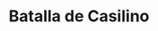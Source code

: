 ﻿---
title: "Batalla de Casilino"
permalink: periodes_154.html
layout: periode
dataInici: 554
sidebar: periodes
pares:
  - 151:
    title: "Belisario"
    dataInici: "(527)"
    dataFi: "(553)"

fills:
jocsPrincipals:
jocsEscenaris:
jocsEpoca:
  - title: "Ancient Battles Deluxe Expansion Kit 2: Hell's Horsemen"
    bggId: 39777
    escenari: "Volturnus"

jocsEpocaEscenaris:
---
